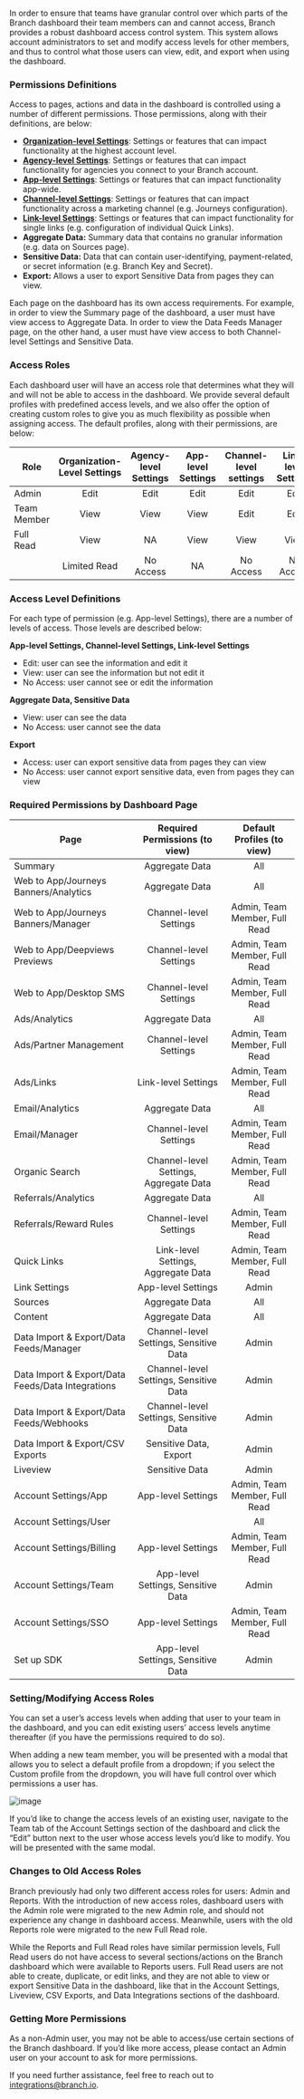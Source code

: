 In order to ensure that teams have granular control over which parts of the Branch dashboard their team members can and cannot access, Branch provides a robust dashboard access control system. This system allows account administrators to set and modify access levels for other members, and thus to control what those users can view, edit, and export when using the dashboard.

### Permissions Definitions

Access to pages, actions and data in the dashboard is controlled using a number of different permissions. Those permissions, along with their definitions, are below:

- **[Organization-level Settings](/dashboard/organization-level-access/)**: Settings or features that can impact functionality at the highest account level.
- **[Agency-level Settings](/dashboard/agency-level-acces/)**: Settings or features that can impact functionality for agencies you connect to your Branch account.
- **[App-level Settings](/dashboard/app-level-access/)**: Settings or features that can impact functionality app-wide.
- **[Channel-level Settings](/dashboard/channel-level-access/)**: Settings or features that can impact functionality across a marketing channel (e.g. Journeys configuration).
- **[Link-level Settings](/dashobard/link-level-access/)**: Settings or features that can impact functionality for single links (e.g. configuration of individual Quick Links).
- **Aggregate Data:** Summary data that contains no granular information (e.g. data on Sources page).
- **Sensitive Data:** Data that can contain user-identifying, payment-related, or secret information (e.g. Branch Key and Secret).
- **Export:** Allows a user to export Sensitive Data from pages they can view.

Each page on the dashboard has its own access requirements. For example, in order to view the Summary page of the dashboard, a user must have view access to Aggregate Data. In order to view the Data Feeds Manager page, on the other hand, a user must have view access to both Channel-level Settings and Sensitive Data.

### Access Roles

Each dashboard user will have an access role that determines what they will and will not be able to access in the dashboard. We provide several default profiles with predefined access levels, and we also offer the option of creating custom roles to give you as much flexibility as possible when assigning access. The default profiles, along with their permissions, are below:

  | Role | Organization-Level Settings | Agency-level Settings | App-level Settings | Channel-level settings | Link-level Settings | Aggregate Data | Sensitive Data | Export
  | --- | :-: | :-: | :-: | :-: | :-: | :-: | :-: | :-:
  | Admin | Edit | Edit| Edit | Edit | Edit | View | View | Access
  | Team Member | View| View| View | Edit | Edit | View | No Access | No Access
  | Full Read | View| NA| View | View | View | View | No Access | No Access
 	| Limited Read | No Access| NA| No Access | No Access | No Access | View | No Access | No Access

### Access Level Definitions

For each type of permission (e.g. App-level Settings), there are a number of levels of access. Those levels are described below:

**App-level Settings, Channel-level Settings, Link-level Settings**

- Edit: user can see the information and edit it
- View: user can see the information but not edit it
- No Access: user cannot see or edit the information

**Aggregate Data, Sensitive Data**

- View: user can see the data
- No Access: user cannot see the data

**Export**

- Access: user can export sensitive data from pages they can view
- No Access: user cannot export sensitive data, even from pages they can view

### Required Permissions by Dashboard Page

  | Page | Required Permissions (to view) | Default Profiles (to view)
  | --- | :-: | :-:
  | Summary | Aggregate Data | All
  | Web to App/Journeys Banners/Analytics | Aggregate Data | All |
  | Web to App/Journeys Banners/Manager | Channel-level Settings | Admin, Team Member, Full Read |
  | Web to App/Deepviews Previews | Channel-level Settings | Admin, Team Member, Full Read |
  | Web to App/Desktop SMS | Channel-level Settings | Admin, Team Member, Full Read |
  | Ads/Analytics | Aggregate Data | All |
  | Ads/Partner Management | Channel-level Settings | Admin, Team Member, Full Read |
  | Ads/Links | Link-level Settings | Admin, Team Member, Full Read |
  | Email/Analytics | Aggregate Data | All |
  | Email/Manager | Channel-level Settings | Admin, Team Member, Full Read |
  | Organic Search | Channel-level Settings, Aggregate Data | Admin, Team Member, Full Read |
  | Referrals/Analytics | Aggregate Data | All |
  | Referrals/Reward Rules | Channel-level Settings | Admin, Team Member, Full Read |
  | Quick Links | Link-level Settings, Aggregate Data | Admin, Team Member, Full Read |
  | Link Settings | App-level Settings | Admin |
  | Sources | Aggregate Data | All |
  | Content | Aggregate Data | All |
  | Data Import & Export/Data Feeds/Manager | Channel-level Settings, Sensitive Data | Admin |
  | Data Import & Export/Data Feeds/Data Integrations | Channel-level Settings, Sensitive Data | Admin |
  | Data Import & Export/Data Feeds/Webhooks | Channel-level Settings, Sensitive Data | Admin |
  | Data Import & Export/CSV Exports | Sensitive Data, Export | Admin |
  | Liveview | Sensitive Data | Admin |
  | Account Settings/App | App-level Settings | Admin, Team Member, Full Read |
  | Account Settings/User | | All |
  | Account Settings/Billing | App-level Settings | Admin, Team Member, Full Read |
  | Account Settings/Team | App-level Settings, Sensitive Data | Admin |
  | Account Settings/SSO | App-level Settings | Admin, Team Member, Full Read |
  | Set up SDK | App-level Settings, Sensitive Data | Admin |

### Setting/Modifying Access Roles

You can set a user’s access levels when adding that user to your team in the dashboard, and you can edit existing users’ access levels anytime thereafter (if you have the permissions required to do so).

When adding a new team member, you will be presented with a modal that allows you to select a default profile from a dropdown; if you select the Custom profile from the dropdown, you will have full control over which permissions a user has.

![image](/_assets/img/pages/dashboard/access-control-invitation.png)

If you’d like to change the access levels of an existing user, navigate to the Team tab of the Account Settings section of the dashboard and click the “Edit” button next to the user whose access levels you’d like to modify. You will be presented with the same modal.

### Changes to Old Access Roles

Branch previously had only two different access roles for users: Admin and Reports. With the introduction of new access roles, dashboard users with the Admin role were migrated to the new Admin role, and should not experience any change in dashboard access. Meanwhile, users with the old Reports role were migrated to the new Full Read role.

While the Reports and Full Read roles have similar permission levels, Full Read users do not have access to several sections/actions on the Branch dashboard which were available to Reports users. Full Read users are not able to create, duplicate, or edit links, and they are not able to view or export Sensitive Data in the dashboard, like that in the Account Settings, Liveview, CSV Exports, and Data Integrations sections of the dashboard.

### Getting More Permissions

As a non-Admin user, you may not be able to access/use certain sections of the Branch dashboard. If you’d like more access, please contact an Admin user on your account to ask for more permissions.

If you need further assistance, feel free to reach out to integrations@branch.io.
